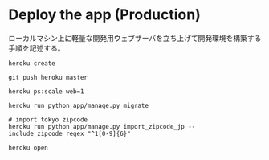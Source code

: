 Deploy the app (Production)
====

ローカルマシン上に軽量な開発用ウェブサーバを立ち上げて開発環境を構築する手順を記述する。


```
heroku create

git push heroku master

heroku ps:scale web=1

heroku run python app/manage.py migrate

# import tokyo zipcode
heroku run python app/manage.py import_zipcode_jp --include_zipcode_regex "^1[0-9]{6}"

heroku open
```
